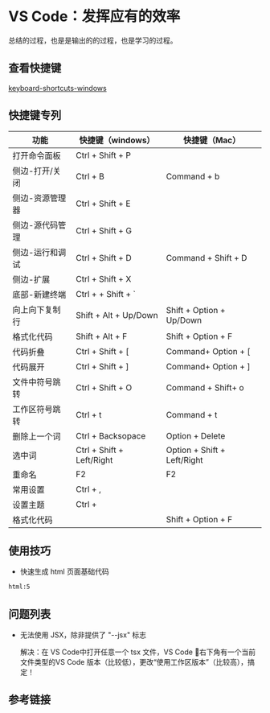 # VS Code：发挥应有的效率

总结的过程，也是是输出的的过程，也是学习的过程。

## 查看快捷键

[keyboard-shortcuts-windows](https://code.visualstudio.com/shortcuts/keyboard-shortcuts-windows.pdf)

## 快捷键专列

| 功能            | 快捷键（windows）         | 快捷键（Mac）               |
| -------------- | ----------------------- | -------------------------- |
| 打开命令面板    | Ctrl + Shift + P          |                             |
| 侧边-打开/关闭  | Ctrl + B                  | Command + b                 |
| 侧边-资源管理器 | Ctrl + Shift + E          |                             |
| 侧边-源代码管理 | Ctrl + Shift + G          |                             |
| 侧边-运行和调试 | Ctrl + Shift + D          | Command + Shift + D         |
| 侧边-扩展       | Ctrl + Shift + X          |                             |
| 底部-新建终端   | Ctrl + + Shift + \`       |                             |
| 向上向下复制行  | Shift + Alt + Up/Down     | Shift + Option + Up/Down    |
| 格式化代码      | Shift + Alt + F           | Shift + Option + F          |
| 代码折叠        | Ctrl + Shift + [          | Command+ Option + [         |
| 代码展开        | Ctrl + Shift + ]          | Command+ Option + ]         |
| 文件中符号跳转  | Ctrl + Shift + O          | Command + Shift+ o          |
| 工作区符号跳转  | Ctrl + t                  | Command + t                 |
| 删除上一个词    | Ctrl + Backsopace         | Option + Delete             |
| 选中词          | Ctrl + Shift + Left/Right | Option + Shift + Left/Right |
| 重命名          | F2                        | F2                          |
| 常用设置        | Ctrl + ,                  |                             |
| 设置主题|Ctrl +||
| 格式化代码      |                            | Shift + Option + F         |

## 使用技巧

- 快速生成 html 页面基础代码

```html
html:5
```

## 问题列表

- 无法使用 JSX，除非提供了 "--jsx" 标志
    
  解决：在 VS Code中打开任意一个 tsx 文件，VS Code 右下角有一个当前文件类型的VS Code 版本（比较低），更改“使用工作区版本”（比较高），搞定！

## 参考链接
